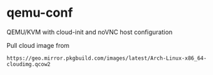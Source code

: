 # qemu-conf
QEMU/KVM with cloud-init and noVNC host configuration

Pull cloud image from 

```
https://geo.mirror.pkgbuild.com/images/latest/Arch-Linux-x86_64-cloudimg.qcow2
```

